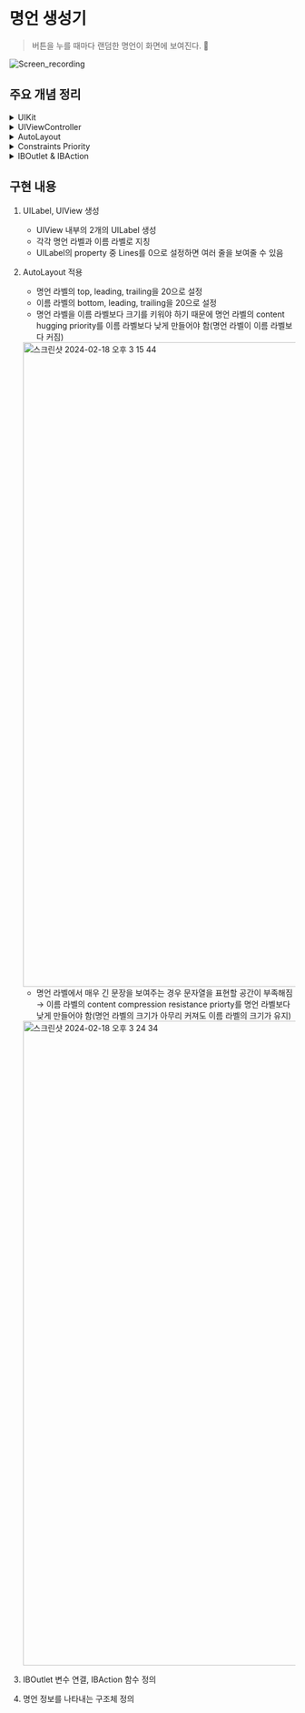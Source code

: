 # 명언 생성기

> 버튼을 누를 때마다 랜덤한 명언이 화면에 보여진다. 💬

![Screen_recording](https://github.com/mijisuh/mijisuh/assets/57468832/ee353193-f576-4915-8294-fe6bb567f0e1)

## 주요 개념 정리

<details>
<summary>UIKit</summary>

- **사용자 인터페이스를 관리**하고 **사용자 이벤트를 처리**하는 것이 주 목적인 프레임워크
- 어플리케이션에서 <u>화면을 구성하는 요소</u>들이 이 프레임워크에 포함되어 있음
- UI-가 붙는 클래스를 사용하려면 `import UIKit`필요
- UIKit의 앱은 기본적으로 MVC 구조
</details>

<details><summary>UIViewController</summary>

- **UIView**는 <u>화면를 구성하는 기본 클래스</u>로 여러 UI 컴포넌트들이 UIView를 상속받고 있음
- **UIViewController**는 앱의 근간을 이루는 객체로 <u>전체적인 인터페이스의 레이아웃을 관리</u>하고 다른 ViewController와 함께 앱을 구성함(화면 하나를 관리하는 단위)
</details>

<details>
<summary>AutoLayout</summary>

- **아이폰의 다양한 해상도에 대응**하기 위한 개념으로 제약 조건(Constraints)으로 <u>뷰의 위치나 크기를 지정</u>할 수 있음
- 스토리보드에서 설정 가능
- 화면/뷰 간의 마진, 뷰 간의 정렬에 제약 조건 추가 가능
</details>


<details><summary>Constraints Priority</summary>

- UI Framework에서 제공되는 일부 view에는 **Intrinsic Content Size(고유 콘텐츠 크기)** 라는 개념이 있는데 이는 <u>뷰의 자체 콘텐츠 크기</u>를 말한다. 예를 들어, UILabel의 고유 콘텐츠 크기는 레이블의 텍스트 크기고, ImageView의 고유 콘텐츠 크기는 이미지 자체의 크기임

- 이렇게 라벨이나 버튼 등에서 텍스트나 이미지에 따라서 뷰의 크기가 결정되는 경우 <u>다른 뷰에 걸린 제약에 의해 본래의 고유 사이즈보다 크기가 늘어나거나 줄어드는 경우</u>가 있는데 이를 **Constraints Priority(제약 우선순위)** 를 활용해 조정할 수 있음
  - **고유 콘텐츠 크기 변경에 대한 우선순위**
  - 우선순위가 높을수록 우선적으로 적용 
  - 사이드 인스펙트 메뉴에서 설정
  - 우선순위는 1~1000 까지의 값 (1000: required, 750: high, 500: medium, 250: low)
  - **content hugging**과 **content compression resistance**로 구성

- <u>늘어나는 경우에 저항</u>하는 제약(최대 크기에 대한 제한)은 **content hugging**(우선순위가 높으면 자신의 크기 유지, 우선순위가 낮으면 크기가 늘어남)

- <u>줄어드는 경우에 저항</u>하는 제약(최소 크기에 대한 제한)은 **content compression resistance**(우선순위가 높으면 자신의 크기 유지, 우선순위가 낮으면 크기가 줄어듬)

<img width="687" alt="images_wansook0316_post_82c131b4-003e-4508-a210-4f0065bc879b_Screen Shot 2022-03-29 at 9 32 30 AM" src="https://github.com/mijisuh/mijisuh/assets/57468832/e50fb93b-6895-4e34-b05b-26f31cca8d33">
</details>


<details><summary>IBOutlet & IBAction</summary>

- **IBOutlet**은 스토리보드에 등록한 UI 오브젝트를 <u>코드에서 변수로 접근</u>할 수 있게 만들어줌
- **IBAction**은 버튼과 연결시켜 <u>이벤트를 처리</u>할 수 있도록 함
</details>


## 구현 내용
1. UILabel, UIView 생성
    - UIView 내부의 2개의 UILabel 생성
    - 각각 명언 라벨과 이름 라벨로 지칭
    - UILabel의 property 중 Lines를 0으로 설정하면 여러 줄을 보여줄 수 있음
2. AutoLayout 적용
    - 명언 라벨의 top, leading, trailing을 20으로 설정
    - 이름 라벨의 bottom, leading, trailing을 20으로 설정
    - 명언 라벨을 이름 라벨보다 크기를 키워야 하기 때문에 명언 라벨의 content hugging priority를 이름 라벨보다 낮게 만들어야 함(명언 라벨이 이름 라벨보다 커짐)
    <img width="1133" alt="스크린샷 2024-02-18 오후 3 15 44" src="https://github.com/mijisuh/mijisuh/assets/57468832/41c8c4dc-0e62-4ffa-aa18-4b2076566e4f">

    - 명언 라벨에서 매우 긴 문장을 보여주는 경우 문자열을 표현할 공간이 부족해짐 → 이름 라벨의 content compression resistance priorty를 명언 라벨보다 낮게 만들어야 함(명언 라벨의 크기가 아무리 커져도 이름 라벨의 크기가 유지)
    <img width="1133" alt="스크린샷 2024-02-18 오후 3 24 34" src="https://github.com/mijisuh/mijisuh/assets/57468832/cb514e75-5d4b-4e13-99cf-9121b1819497">
3. IBOutlet 변수 연결, IBAction 함수 정의
4. 명언 정보를 나타내는 구조체 정의


